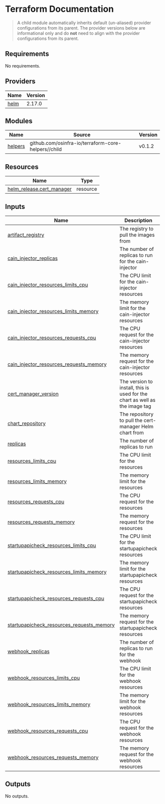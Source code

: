 # Terraform Documentation

> A child module automatically inherits default (un-aliased) provider configurations from its parent. The provider versions below are informational only and do **not** need to align with the provider configurations from its parent.

<!-- BEGIN_TF_DOCS -->
## Requirements

No requirements.

## Providers

| Name | Version |
|------|---------|
| <a name="provider_helm"></a> [helm](#provider\_helm) | 2.17.0 |

## Modules

| Name | Source | Version |
|------|--------|---------|
| <a name="module_helpers"></a> [helpers](#module\_helpers) | github.com/osinfra-io/terraform-core-helpers//child | v0.1.2 |

## Resources

| Name | Type |
|------|------|
| [helm_release.cert_manager](https://registry.terraform.io/providers/hashicorp/helm/latest/docs/resources/release) | resource |

## Inputs

| Name | Description | Type | Default | Required |
|------|-------------|------|---------|:--------:|
| <a name="input_artifact_registry"></a> [artifact\_registry](#input\_artifact\_registry) | The registry to pull the images from | `string` | `"us-docker.pkg.dev/plt-lz-services-tf79-prod/plt-docker-virtual"` | no |
| <a name="input_cain_injector_replicas"></a> [cain\_injector\_replicas](#input\_cain\_injector\_replicas) | The number of replicas to run for the cain-injector | `number` | `1` | no |
| <a name="input_cain_injector_resources_limits_cpu"></a> [cain\_injector\_resources\_limits\_cpu](#input\_cain\_injector\_resources\_limits\_cpu) | The CPU limit for the cain-injector resources | `string` | `"20m"` | no |
| <a name="input_cain_injector_resources_limits_memory"></a> [cain\_injector\_resources\_limits\_memory](#input\_cain\_injector\_resources\_limits\_memory) | The memory limit for the cain-injector resources | `string` | `"64Mi"` | no |
| <a name="input_cain_injector_resources_requests_cpu"></a> [cain\_injector\_resources\_requests\_cpu](#input\_cain\_injector\_resources\_requests\_cpu) | The CPU request for the cain-injector resources | `string` | `"10m"` | no |
| <a name="input_cain_injector_resources_requests_memory"></a> [cain\_injector\_resources\_requests\_memory](#input\_cain\_injector\_resources\_requests\_memory) | The memory request for the cain-injector resources | `string` | `"32Mi"` | no |
| <a name="input_cert_manager_version"></a> [cert\_manager\_version](#input\_cert\_manager\_version) | The version to install, this is used for the chart as well as the image tag | `string` | `"1.16.3"` | no |
| <a name="input_chart_repository"></a> [chart\_repository](#input\_chart\_repository) | The repository to pull the cert-manager Helm chart from | `string` | `"https://charts.jetstack.io"` | no |
| <a name="input_replicas"></a> [replicas](#input\_replicas) | The number of replicas to run | `number` | `1` | no |
| <a name="input_resources_limits_cpu"></a> [resources\_limits\_cpu](#input\_resources\_limits\_cpu) | The CPU limit for the resources | `string` | `"20m"` | no |
| <a name="input_resources_limits_memory"></a> [resources\_limits\_memory](#input\_resources\_limits\_memory) | The memory limit for the resources | `string` | `"64Mi"` | no |
| <a name="input_resources_requests_cpu"></a> [resources\_requests\_cpu](#input\_resources\_requests\_cpu) | The CPU request for the resources | `string` | `"10m"` | no |
| <a name="input_resources_requests_memory"></a> [resources\_requests\_memory](#input\_resources\_requests\_memory) | The memory request for the resources | `string` | `"32Mi"` | no |
| <a name="input_startupapicheck_resources_limits_cpu"></a> [startupapicheck\_resources\_limits\_cpu](#input\_startupapicheck\_resources\_limits\_cpu) | The CPU limit for the startupapicheck resources | `string` | `"20m"` | no |
| <a name="input_startupapicheck_resources_limits_memory"></a> [startupapicheck\_resources\_limits\_memory](#input\_startupapicheck\_resources\_limits\_memory) | The memory limit for the startupapicheck resources | `string` | `"64Mi"` | no |
| <a name="input_startupapicheck_resources_requests_cpu"></a> [startupapicheck\_resources\_requests\_cpu](#input\_startupapicheck\_resources\_requests\_cpu) | The CPU request for the startupapicheck resources | `string` | `"10m"` | no |
| <a name="input_startupapicheck_resources_requests_memory"></a> [startupapicheck\_resources\_requests\_memory](#input\_startupapicheck\_resources\_requests\_memory) | The memory request for the startupapicheck resources | `string` | `"32Mi"` | no |
| <a name="input_webhook_replicas"></a> [webhook\_replicas](#input\_webhook\_replicas) | The number of replicas to run for the webhook | `number` | `1` | no |
| <a name="input_webhook_resources_limits_cpu"></a> [webhook\_resources\_limits\_cpu](#input\_webhook\_resources\_limits\_cpu) | The CPU limit for the webhook resources | `string` | `"20m"` | no |
| <a name="input_webhook_resources_limits_memory"></a> [webhook\_resources\_limits\_memory](#input\_webhook\_resources\_limits\_memory) | The memory limit for the webhook resources | `string` | `"64Mi"` | no |
| <a name="input_webhook_resources_requests_cpu"></a> [webhook\_resources\_requests\_cpu](#input\_webhook\_resources\_requests\_cpu) | The CPU request for the webhook resources | `string` | `"10m"` | no |
| <a name="input_webhook_resources_requests_memory"></a> [webhook\_resources\_requests\_memory](#input\_webhook\_resources\_requests\_memory) | The memory request for the webhook resources | `string` | `"32Mi"` | no |

## Outputs

No outputs.
<!-- END_TF_DOCS -->
